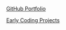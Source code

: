 [GitHub Portfolio](https://gonzocher.github.io/)

[Early Coding Projects](https://docs.google.com/document/d/1cNbCgTu8D98H-99GL_73mSR_XOZ4DVrz0DZ_rf39qQQ/edit)
